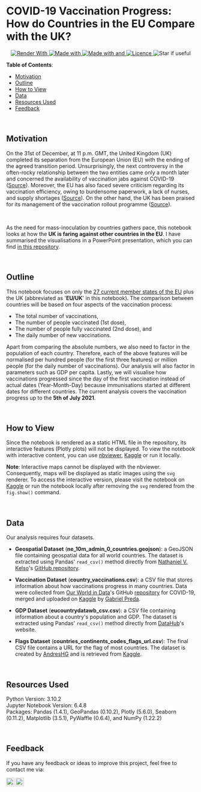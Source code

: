 # COVID-19 Vaccination Progress: How do Countries in the EU Compare with the UK?

<p align="center">
    <a href="https://nbviewer.org/github/KOrfanakis/COVID-19_Vaccinations-UK_vs_EU/blob/main/COVID-19-UK_vs_EU_Comparison.ipynb">
        <img alt="Render With" src="https://img.shields.io/badge/Render%20with-nbviewer-c0220d.svg">
    </a>
    <a href="https://www.python.org/">
        <img alt="Made with" src="https://img.shields.io/badge/Made%20with-Python-blue.svg">
    </a>
    <a href="https://jupyter.org/try">
        <img alt="Made with and" src="https://img.shields.io/badge/And%20-Jupyter-orange.svg">
    </a>
    <a href="https://opensource.org/licenses/MIT">
        <img alt="Licence" src="https://img.shields.io/badge/License-MIT-0298c3.svg">
    </a>
    <a>
        <img alt="Star if useful" src="https://img.shields.io/static/v1?label=%F0%9F%8C%9F&message=If%20Useful&style=style=flat&color=0aa619">
    </a>
    <br/>
</p>

**Table of Contents**:

<!--ts-->
- [Motivation](#motivation)
- [Outline](#outline)
- [How to View](#how-to-view)
- [Data](#data)
- [Resources Used](#resources-used)
- [Feedback](#feedback)
<!--te-->

<br>

## Motivation

On the 31st of December, at 11 p.m. GMT, the United Kingdom (UK) completed its separation from the European Union (EU) with the ending of the agreed transition period. Unsurprisingly, the next controversy in the often-rocky relationship between the two entities came only a month later and concerned the availability of vaccination jabs against COVID-19 ([Source](https://news.sky.com/story/covid-19-how-does-the-uk-compare-in-europes-race-for-vaccines-amid-shortage-warning-12199325)). Moreover, the EU has also faced severe criticism regarding its vaccination efficiency, owing to burdensome paperwork, a lack of nurses, and supply shortages
([Source](https://www.nytimes.com/2021/01/05/world/europe/europe-covid-vaccinations.html)). On the other hand, the UK has been praised for its management of the vaccination rollout programme ([Source](https://uk.news.yahoo.com/german-newspaper-bild-we-envy-you-british-covid-vaccine-rollout-104131274.html)).

<br>

As the need for mass-inoculation by countries gathers pace, this notebook looks at how the **UK is faring against other countries in the EU**. I have summarised the visualisations in a PowerPoint presentation, which you can find [in this repository](https://github.com/KOrfanakis/COVID-19_Vaccinations-UK_vs_EU/blob/main/Summary.pptx).

<br>

## Outline

This notebook focuses on only the [27 current member states of the EU](https://en.wikipedia.org/wiki/Member_state_of_the_European_Union) plus the UK (abbreviated as '**EU/UK**' in this notebook). The comparison between countries will be based on four aspects of the vaccination process:

- The total number of vaccinations,
- The number of people vaccinated (1st dose),
- The number of people fully vaccinated (2nd dose), and
- The daily number of new vaccinations.

Apart from comparing the absolute numbers, we also need to factor in the population of each country. Therefore, each of the above features will be normalised per hundred people (for the first three features) or million people (for the daily number of vaccinations). Our analysis will also factor in parameters such as GDP per capita. Lastly, we will visualise how vaccinations progressed since the day of the first vaccination instead of actual dates (Year-Month-Day) because immunisations started at different dates for different countries. The current analysis covers the vaccination progress up to the **5th of July 2021**.

<br>

## How to View

Since the notebook is rendered as a static HTML file in the repository, its interactive features (Plotly plots) will not be displayed. 
To view the notebook with interactive content, you can use [nbviewer](https://nbviewer.org/github/KOrfanakis/COVID-19_Vaccinations-UK_vs_EU/blob/main/COVID-19-UK_vs_EU_Comparison.ipynb), [Kaggle](https://www.kaggle.com/korfanakis/covid-19-vaccination-progress-uk-eu-comparison) or run it locally.

**Note**: Interactive maps cannot be displayed with the nbviewer. Consequently, maps will be displayed as static images using the `svg` renderer. 
To access the interactive version, please visit the notebook on [Kaggle](https://www.kaggle.com/korfanakis/covid-19-vaccination-progress-uk-eu-comparison) or run the notebook locally after removing the `svg` rendered from the `fig.show()` command.

<br>

## Data

Our analysis requires four datasets. 

- **Geospatial Dataset** (**ne_10m_admin_0_countries.geojson**): a GeoJSON file containing geospatial data for all world countries. The dataset is extracted using Pandas' `read_csv()` method directly from [Nathaniel V. Kelso](https://github.com/nvkelso)'s [GitHub repository](https://github.com/nvkelso/natural-earth-vector).

- **Vaccination Dataset** (**country_vaccinations.csv**): a CSV file that stores information about how vaccinations progress in many countries. Data were collected from [Our World in Data](https://ourworldindata.org/)'s GitHub [repository](https://github.com/owid/covid-19-data) for COVID-19, merged and uploaded on [Kaggle](https://www.kaggle.com/gpreda/covid-world-vaccination-progress) by [Gabriel Preda](https://www.kaggle.com/gpreda).

- **GDP Dataset** (**eucountrydatawb_csv.csv**): a CSV file containing information about a country's population and GDP. The dataset is extracted using Pandas' `read_csv()` method directly from [DataHub](https://datahub.io/opendatafortaxjustice/eucountrydatawb)'s website.

- **Flags Dataset** (**countries_continents_codes_flags_url.csv**): The final CSV file contains a URL for the flag of most countries. The dataset is created by [AndresHG](https://www.kaggle.com/andreshg) and is retrieved from [Kaggle](https://www.kaggle.com/andreshg/countries-iso-codes-continent-flags-url).

<br>

## Resources Used

Python Version: 3.10.2 <br>
Jupyter Notebook Version: 6.4.8 <br>
Packages: Pandas (1.4.1), GeoPandas (0.10.2), Plotly (5.6.0), Seaborn (0.11.2), Matplotlib (3.5.1), PyWaffle (0.6.4), and NumPy (1.22.2)

<br>

## Feedback

If you have any feedback or ideas to improve this project, feel free to contact me via:

<a href="https://twitter.com/korfanakis">
  <img align="left" alt="Twitter" width="22px" src="https://cdn.jsdelivr.net/npm/simple-icons@v3/icons/twitter.svg" />
</a>

<a href="https://uk.linkedin.com/in/korfanakis">
  <img align="left" alt="LinkedIn" width="22px" src="https://cdn.jsdelivr.net/npm/simple-icons@v3/icons/linkedin.svg" />
</a>
